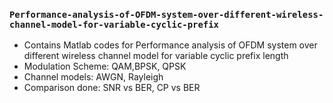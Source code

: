 ### `Performance-analysis-of-OFDM-system-over-different-wireless-channel-model-for-variable-cyclic-prefix`

* Contains Matlab codes for Performance analysis of OFDM system over different wireless channel model for variable cyclic prefix length
* Modulation Scheme: QAM,BPSK, QPSK
* Channel models: AWGN, Rayleigh
* Comparison done: SNR vs BER, CP vs BER
